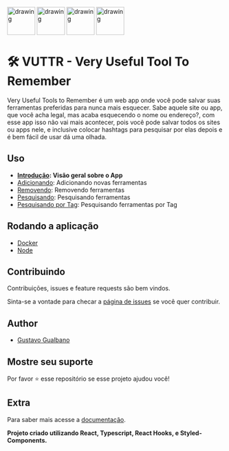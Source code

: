 <p align="left">
  <img src="https://cdn4.iconfinder.com/data/icons/logos-3/600/React.js_logo-512.png" alt="drawing" width="65"/>
  <img src="https://raw.githubusercontent.com/remojansen/logo.ts/master/ts.png" alt="drawing" width="65" height="65"/>
  <img src="https://cdn-images-1.medium.com/max/2600/1*-Ijet6kVJqGgul6adezDLQ.png" alt="drawing" height="65"/>
  <img src="https://www.styled-components.com/static/atom.png" alt="drawing" width="65" height="65"/>
</p>

# 🛠️ VUTTR - Very Useful Tool To Remember

Very Useful Tools to Remember é um web app onde você pode salvar suas ferramentas preferidas para nunca mais esquecer. Sabe aquele site ou app, que você acha legal, mas acaba esquecendo o nome ou endereço?, com esse app isso não vai mais acontecer, pois você pode salvar todos os sites ou apps nele, e inclusive colocar hashtags para pesquisar por elas depois e é bem fácil de usar dá uma olhada.

## Uso

- **[Introdução](https://vuttr-docs.netlify.com/#/Introdu%C3%A7%C3%A3o): Visão geral sobre o App**
- [Adicionando](https://vuttr-docs.netlify.com/#/Introdu%C3%A7%C3%A3o?id=section-adicionando): Adicionando novas ferramentas
- [Removendo](https://vuttr-docs.netlify.com/#/Introdu%C3%A7%C3%A3o?id=section-removendo): Removendo ferramentas
- [Pesquisando](https://vuttr-docs.netlify.com/#/Introdu%C3%A7%C3%A3o?id=section-pesquisando): Pesquisando ferramentas
- [Pesquisando por Tag](https://vuttr-docs.netlify.com/#/Introdu%C3%A7%C3%A3o?id=section-pesquisando-por-tag): Pesquisando ferramentas por Tag

## Rodando a aplicação

- [Docker](https://vuttr-docs.netlify.com/#/Rodando%20a%20aplica%C3%A7%C3%A3o?id=section-docker)
- [Node](https://vuttr-docs.netlify.com/#/Rodando%20a%20aplica%C3%A7%C3%A3o?id=section-node)

## Contribuindo

Contribuições, issues e feature requests são bem vindos.

Sinta-se a vontade para checar a [página de issues](https://github.com/gsgualbano/vuttr-react/issues) se você quer contribuir.

## Author

- [Gustavo Gualbano](https://github.com/gsgualbano)

## Mostre seu suporte

Por favor ⭐️ esse repositório se esse projeto ajudou você!

## Extra

Para saber mais acesse a [documentação](https://vuttr-docs.netlify.com/).

**Projeto criado utilizando React, Typescript, React Hooks, e Styled-Components.**
